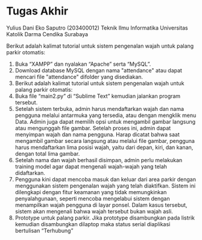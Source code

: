 # Tugas Akhir
Yulius Dani Eko Saputro (203400012)
Teknik Ilmu Informatika
Universitas Katolik Darma Cendika Surabaya

Berikut adalah kalimat tutorial untuk sistem pengenalan wajah untuk palang parkir otomatis:
1.	Buka “XAMPP” dan nyalakan “Apache” serta “MySQL”.
2.	Download database MySQL dengan nama "attendance" atau dapat mencari file "attendance" difolder yang disediakan.
3.	Berikut adalah kalimat tutorial untuk sistem pengenalan wajah untuk palang parkir otomatis:
4.	Buka file “main2.py” di “Sublime Text” kemudian jalankan program tersebut.
5.	Setelah sistem terbuka, admin harus mendaftarkan wajah dan nama pengguna melalui antarmuka yang tersedia, atau dengan mengklik menu Data. Admin juga dapat memilih opsi untuk mengambil gambar langsung atau mengunggah file gambar. Setelah proses ini, admin dapat menyimpan wajah dan nama pengguna. Harap dicatat bahwa saat mengambil gambar secara langsung atau melalui file gambar, pengguna harus mendaftarkan lima posisi wajah, yaitu dari depan, kiri, dan kanan, dengan total lima gambar.
6.	Setelah nama dan wajah berhasil disimpan, admin perlu melakukan training model agar dapat mengenali wajah-wajah yang telah didaftarkan.
7.	Pengguna kini dapat mencoba masuk dan keluar dari area parkir dengan menggunakan sistem pengenalan wajah yang telah diaktifkan. Sistem ini dilengkapi dengan fitur keamanan yang tidak memungkinkan penyalahgunaan, seperti mencoba mengelabui sistem dengan menampilkan wajah pengguna di layar ponsel. Dalam kasus tersebut, sistem akan mengenali bahwa wajah tersebut bukan wajah asli.
8.	Prototype untuk palang parkir. Jika prototype disambungkan pada listrik kemudian disambungkan dilaptop maka status serial diaplikasi bertulisan “Terhubung”

